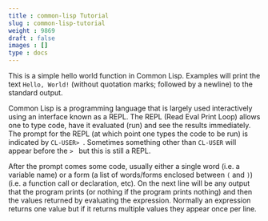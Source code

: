 ```yaml
---
title : common-lisp Tutorial
slug : common-lisp-tutorial
weight : 9869
draft : false
images : []
type : docs
---
```


This is a simple hello world function in Common Lisp. Examples will print the text `Hello, World!` (without quotation marks; followed by a newline) to the standard output.

Common Lisp is a programming language that is largely used interactively using an interface known as a REPL. The REPL (Read Eval Print Loop) allows one to type code, have it evaluated (run) and see the results immediately. The prompt for the REPL (at which point one types the code to be run) is indicated by `CL-USER> `. Sometimes something other than `CL-USER` will appear before the `> ` but this is still a REPL.

After the prompt comes some code, usually either a single word (i.e. a variable name) or a form (a list of words/forms enclosed between `(` and `)`) (i.e. a function call or declaration, etc). On the next line will be any output that the program prints (or nothing if the program prints nothing) and then the values returned by evaluating the expression. Normally an expression returns one value but if it returns multiple values they appear once per line.

